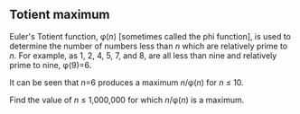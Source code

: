 ## Totient maximum

Euler&apos;s Totient function, &#x3C6;(<i>n</i>) [sometimes called the phi function], is used to determine the number of numbers less than <i>n</i> which are relatively prime to <i>n</i>. For example, as 1, 2, 4, 5, 7, and 8, are all less than nine and relatively prime to nine, &#x3C6;(9)=6.

It can be seen that <i>n</i>=6 produces a maximum <i>n</i>/&#x3C6;(<i>n</i>) for <i>n</i> &#x2264; 10.

Find the value of <i>n</i> &#x2264; 1,000,000 for which <i>n</i>/&#x3C6;(<i>n</i>) is a maximum.

